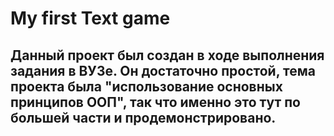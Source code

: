 # My first Text game
## Данный проект был создан в ходе выполнения задания в ВУЗе. Он достаточно простой, тема проекта была "использование основных принципов ООП", так что именно это тут по большей части и продемонстрировано.
